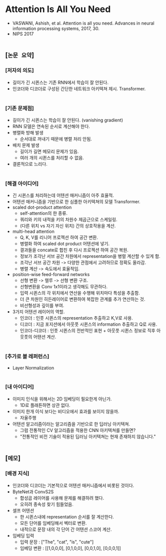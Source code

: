# Attention Is All You Need
* VASWANI, Ashish, et al. Attention is all you need. Advances in neural information processing systems, 2017, 30.
* NIPS 2017
<br><br>

## [`논문 요약`]

### [저자의 의도]
* 길이가 긴 시퀸스는 기존 RNN에서 학습이 잘 안된다.
* 인코더와 디코더로 구성된 간단한 네트워크 아키텍쳐 제시. Transformer.
<br><br>

### [기존 문제점]
* 길이가 긴 시퀸스는 학습이 잘 안된다. (vanishing gradient)
* RNN 모델은 연속된 순서로 계산해야 한다.
* 병렬화 방해 발생
    * 순서대로 꺼내기 때문에 병렬 처리 안됨.
* 배치 문제 발생
    * 길이가 길면 메모리 문제가 있음.
    * 여러 개의 시퀸스를 처리할 수 없음.
* 결론적으로 느리다.
<br><br>

### [해결 아이디어]
* 긴 시퀸스를 처리하는데 어텐션 매커니즘이 아주 효율적.
* 어텐션 매커니즘을 기반으로 한 심플한 아키텍쳐의 모델 Transformer.
* scaled dot-product attention
    * self-attention의 한 종류.
    * 쿼리와 키의 내적을 키의 차원수 제곱근으로 스케일링.
    * (다른 위치 vs 자기 자신 위치) 간의 상호작용을 계산.
* multi-head attention
    * Q, K, V를 리니어 프로젝션 하여 공간 변환.
    * 병렬화 하여 scaled dot product 어텐션에 넣기.
    * 결과들을 concate로 합친 후 다시 프로젝션 하여 공간 복원.
    * 정보가 조각난 서브 공간 차원에서 representation을 병렬 계산할 수 있게 함.
    * 조각난 서브 공간 차원 -> 다양한 관점에서 고려하므로 정확도 올라감.
    * 병렬 계산 -> 속도에서 효율적임.
* position-wise feed-forward networks
    * 선형 변환 -> 렐루 -> 선형 변환 구조.
    * 선형변환을 Conv 1x1이라고 생각해도 무관하다.
    * 입력 시퀸스의 각 위치에서 연산을 수행해 위치마다 특성을 추출함.
    * 더 큰 차원인 히든레이어로 변환하여 복잡한 관계를 추가 연산하는 것.
    * 비선형성과 깊이를 부여.
* 3가지 어텐션 레이어의 역할.
    * 인코더 : 인풋 시퀸스의 representation 추출하고 K,V로 사용.
    * 디코더 : 지금 포지션에서 아웃풋 시퀸스의 information 추출하고 Q로 사용.
    * 인코더-디코더 : 인풋 시퀸스의 전반적인 표현 + 아웃풋 시퀸스 정보로 직후 아웃풋의 어탠션 계산. 
<br><br>

### [추가로 볼 레퍼런스]
* Layer Normalization
<br><br>

### [내 아이디어]
* 이미지 인식을 위해서는 2D 임베딩이 필요한게 아닌가.
    * 1D로 플래튼하면 상관 없다.
* 이미지 한개 이식 보다는 비디오에서 효과를 보이지 않을까.
    * 자율주행
* 어텐션 알고리즘이라는 알고리즘을 기반으로 한 딥러닝 아키텍쳐.
    * 그럼 전통적인 CV 알고리즘을 적용한 CNN 아키텍쳐를 만들면?
    * "전통적인 비전 기술이 적용된 딥러닝 아키텍쳐는 현재 존재하지 않습니다."
<br><br>



## [`메모`]

### [배경 지식]
* 인코더와 디코더는 기본적으로 어텐션 매커니즘에서 비롯된 것이다.
* ByteNet과 ConvS2S
    * 합성곱 레이어를 사용해 문제를 해결하려 했다.
    * 오히려 종속성 찾기 힘들었음.
* 셀프 어텐션
    * 한 시퀸스내에 representation 순서를 잘 계산한다.
    * 모든 단어를 임베딩해서 벡터로 변환.
    * 내적으로 문장 내의 각 단어 간 어텐션 스코어 계산.
* 임베딩 입력
    * 입력 문장 : ["The", "cat", "is", "cute"]
    * 임베딩 변환 : [[1,0,0,0], [0,1,0,0], [0,0,1,0], [0,0,0,1]]
<br><br>
